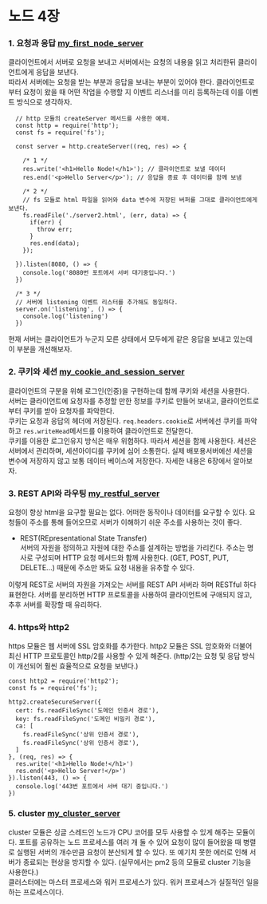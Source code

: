 # 노드 4장
### 1. 요청과 응답 [my_first_node_server](./my_first_node_server)  
클라이언트에서 서버로 요청을 보내고 서버에서는 요청의 내용을 읽고 처리한뒤 클라이언트에게 응답을 보낸다.  
따라서 서버에는 요청을 받는 부분과 응답을 보내는 부분이 있어야 한다. 클라이언트로 부터 요청이 왔을 때 어떤 작업을 수행할 지 이벤트 리스너를 미리 등록하는데 이를 이벤트 방식으로 생각하자.  

```
  // http 모듈의 createServer 메서드를 사용한 예제.
  const http = require('http');
  const fs = require('fs');

  const server = http.createServer((req, res) => {

    /* 1 */
    res.write('<h1>Hello Node!</h1>'); // 클라이언트로 보낼 데이터
    res.end('<p>Hello Server</p>'); // 응답을 종료 후 데이터를 함께 보냄

    /* 2 */
    // fs 모듈로 html 파일을 읽어와 data 변수에 저장된 버퍼를 그대로 클라이언트에게 보낸다.
    fs.readFile('./server2.html', (err, data) => {
      if(err) {
        throw err;
      }
      res.end(data);
    });

  }).listen(8080, () => {
    console.log('8080번 포트에서 서버 대기중입니다.')
  })

  /* 3 */
  // 서버에 listening 이벤트 리스터를 추가해도 동일하다.
  server.on('listening', () => {
    console.log('listening')
  })
```
현재 서버는 클라이언트가 누군지 모른 상태에서 모두에게 같은 응답을 보내고 있는데 이 부분을 개선해보자.

### 2. 쿠키와 세션 [my_cookie_and_session_server](./my_cookie_and_session_server)  
클라이언트의 구분을 위해 로그인(인증)을 구현하는데 함께 쿠키와 세션을 사용한다.  
서버는 클라이언트에 요청자를 추정할 만한 정보를 쿠키로 만들어 보내고, 클라이언트로부터 쿠키를 받아 요청자를 파악한다.  
쿠키는 요청과 응답의 헤더에 저장된다. `req.headers.cookie`로 서버에선 쿠키를 파악하고 `res.writeHead`메서드를 이용하여 클라이언트로 전달한다.  
쿠키를 이용한 로그인유지 방식은 매우 위험하다. 따라서 세션을 함께 사용한다. 세션은 서버에서 관리하며, 세션아이디를 쿠키에 심어 소통한다. 실제 배포용서버에선 세션을 변수에 저장하지 않고 보통 데이터 베이스에 저장한다. 자세한 내용은 6장에서 알아보자.

### 3. REST API와 라우팅 [my_restful_server](./my_restful_server)  
요청이 항상 html을 요구할 필요는 없다. 어떠한 동작이나 데이터를 요구할 수 있다. 요청들이 주소를 통해 들어오므로 서버가 이해하기 쉬운 주소를 사용하는 것이 좋다.  
- REST(REpresentational State Transfer)  
서버의 자원을 정의하고 자원에 대한 주소를 설계하는 방법을 가리킨다. 주소는 명사로 구성되며 HTTP 요청 메서드와 함께 사용한다. (GET, POST, PUT, DELETE...) 때문에 주소만 봐도 요청 내용을 유추할 수 있다.  

이렇게 REST로 서버의 자원을 가져오는 서버를 REST API 서버라 하며 RESTful 하다 표현한다. 서버를 분리하면 HTTP 프로토콜을 사용하여 클라이언트에 구애되지 않고, 추후 서버를 확장할 때 유리하다. 

### 4. https와 http2 
https 모듈은 웹 서버에 SSL 암호화를 추가한다. http2 모듈은 SSL 암호화와 더불어 최신 HTTP 프로토콜인 http/2를 사용할 수 있게 해준다. (http/2는 요청 및 응답 방식이 개선되어 훨씬 효율적으로 요청을 보낸다.)
```
const http2 = require('http2');
const fs = require('fs');

http2.createSecureServer({
  cert: fs.readFileSync('도메인 인증서 경로'),
  key: fs.readFileSync('도메인 비밀키 경로'),
  ca: [
    fs.readFileSync('상위 인증서 경로'),
    fs.readFileSync('상위 인증서 경로'),
  ]
}, (req, res) => {
  res.write('<h1>Hello Node!</h1>')
  res.end('<p>Hello Server!</p>')
}).listen(443, () => {
  console.log('443번 포트에서 서버 대기 중입니다.')
})
```
### 5. cluster [my_cluster_server](./my_cluster_server)  
cluster 모듈은 싱글 스레드인 노드가 CPU 코어를 모두 사용할 수 있게 해주는 모듈이다. 포트를 공유하는 노드 프로세스를 여러 개 둘 수 있어 요청이 많이 들어왔을 때 병렬로 실행된 서버의 개수만큼 요청이 분산되게 할 수 있다. 또 예기치 못한 에러로 인해 서버가 종료되는 현상을 방지할 수 있다. (실무에서는 pm2 등의 모듈로 cluster 기능을 사용한다.)  
클러스터에는 마스터 프로세스와 워커 프로세스가 있다. 워커 프로세스가 실질적인 일을 하는 프로세스이다. 